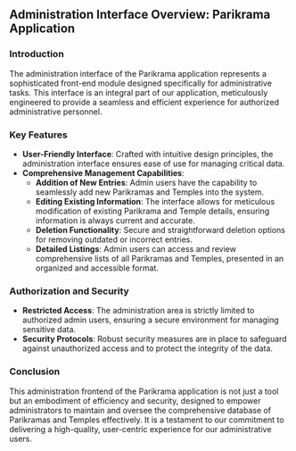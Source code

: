 ## Administration Interface Overview: Parikrama Application

### Introduction
The administration interface of the Parikrama application represents a sophisticated front-end module designed specifically for administrative tasks. This interface is an integral part of our application, meticulously engineered to provide a seamless and efficient experience for authorized administrative personnel.

### Key Features
- **User-Friendly Interface**: Crafted with intuitive design principles, the administration interface ensures ease of use for managing critical data.
- **Comprehensive Management Capabilities**:
  - **Addition of New Entries**: Admin users have the capability to seamlessly add new Parikramas and Temples into the system.
  - **Editing Existing Information**: The interface allows for meticulous modification of existing Parikrama and Temple details, ensuring information is always current and accurate.
  - **Deletion Functionality**: Secure and straightforward deletion options for removing outdated or incorrect entries.
  - **Detailed Listings**: Admin users can access and review comprehensive lists of all Parikramas and Temples, presented in an organized and accessible format.

### Authorization and Security
- **Restricted Access**: The administration area is strictly limited to authorized admin users, ensuring a secure environment for managing sensitive data.
- **Security Protocols**: Robust security measures are in place to safeguard against unauthorized access and to protect the integrity of the data.

### Conclusion
This administration frontend of the Parikrama application is not just a tool but an embodiment of efficiency and security, designed to empower administrators to maintain and oversee the comprehensive database of Parikramas and Temples effectively. It is a testament to our commitment to delivering a high-quality, user-centric experience for our administrative users.
